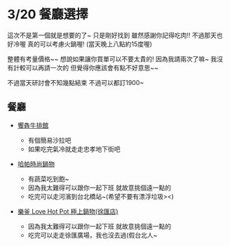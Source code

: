 # 3/20 餐廳選擇

這次不是第一個就是想要的了~ 只是剛好找到
雖然感謝你記得吃肉!!
不過那天也好冷喔 真的可以考慮火鍋喔! (當天晚上八點約15度喔)

整體有考量價格~~ 想說如果讓你買單可以不要太貴的!
因為我請兩次了嘛~ 我沒有計較可以再請一次的
但覺得你應該會有點不好意思~~ 

不過當天研討會不知幾點結束 不過可以都訂1900~

餐廳
---
- [饗犇牛排館](https://2bunny.tw/xiang-ben-steak/)
    - 有個簡易沙拉吧
    - 如果吃完氣冷就走走忠孝地下街吧


- [哈帕時尚鍋物](https://yuki.tw/read-43182.html)
    - 有蔬菜吃到飽~
    - 因為我太難得可以跟你一起下班 就故意挑個遠一點的
    - 吃完可以走河濱到台北橋站~(希望不要有漂浮垃圾><)


- [樂釜 Love Hot Pot 極上鍋物(徐匯店)](https://mecotravel.tw/love-hot-pot/#%E5%BE%90%E5%8C%AF%E4%B8%AD%E5%AD%B8%E7%81%AB%E9%8D%8B%C2%A0%E6%A8%82%E9%87%9C%E6%A5%B5%E4%B8%8A%E9%8D%8B%E7%89%A9)
    - 因為我太難得可以跟你一起下班 就故意挑個遠一點的
    - 吃完可以走走徐匯廣場，我也沒去過(假台北人~







